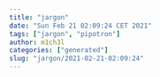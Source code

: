 ```yaml
---
title: "jargon"
date: "Sun Feb 21 02:09:24 CET 2021"
tags: ["jargon", "pipotron"]
author: m1ch3l
categories: ["generated"]
slug: "jargon/2021-02-21-02:09:24"
---
```



